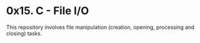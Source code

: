# 0x15. C - File I/O

This repository involves file manipulation (creation, opening, processing and closing) tasks.
